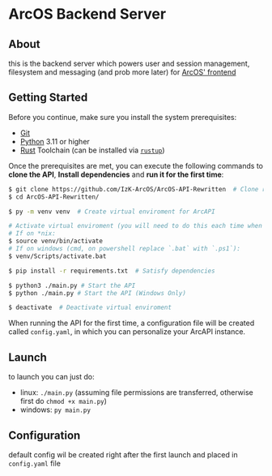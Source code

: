 # ArcOS Backend Server

## About

this is the backend server which powers user and session management,
filesystem and messaging (and prob more later) for [ArcOS' frontend](https://github.com/IzK-ArcOS/ArcOS-Frontend)

## Getting Started
Before you continue, make sure you install the system prerequisites:
- [Git](https://git-scm.com/)
- [Python](https://www.python.org/) 3.11 or higher
- [Rust](https://rust-lang.org/) Toolchain (can be installed via [`rustup`](https://rustup.rs/))

Once the prerequisites are met, you can execute the following commands to **clone the API**, **Install dependencies** and **run it for the first time**:
```bash
$ git clone https://github.com/IzK-ArcOS/ArcOS-API-Rewritten  # Clone repository
$ cd ArcOS-API-Rewritten/

$ py -m venv venv  # Create virtual enviroment for ArcAPI

# Activate virtual enviroment (you will need to do this each time when launching ArcAPI)
# If on *nix:
$ source venv/bin/activate
# If on windows (cmd, on powershell replace `.bat` with `.ps1`):
$ venv/Scripts/activate.bat

$ pip install -r requirements.txt  # Satisfy dependencies

$ python3 ./main.py # Start the API
$ python ./main.py # Start the API (Windows Only)

$ deactivate  # Deactivate virtual enviroment
```

When running the API for the first time, a configuration file will be created called `config.yaml`, in which you can personalize your ArcAPI instance.

## Launch

to launch you can just do:
- linux: `./main.py` (assuming file permissions are transferred, otherwise
first do `chmod +x main.py`)
- windows: `py main.py`

## Configuration

default config wil be created right after the first launch and placed in
`config.yaml` file
